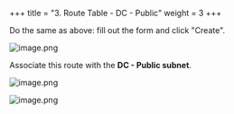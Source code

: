 +++
title = "3. Route Table - DC - Public"
weight = 3
+++


Do the same as above: fill out the form and click "Create".


![image.png](/images/004-iv-setup-vpc-dc-resources/16-500350-image.png)


Associate this route with the **DC - Public subnet**.


![image.png](/images/004-iv-setup-vpc-dc-resources/16-744790-image.png)


![image.png](/images/004-iv-setup-vpc-dc-resources/16-153346-image.png)


